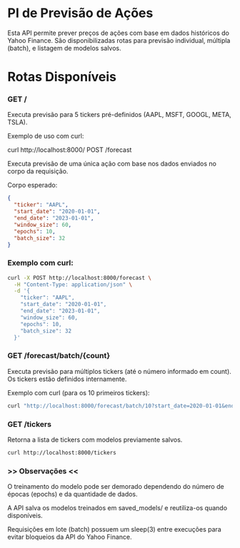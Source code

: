 # PI de Previsão de Ações
Esta API permite prever preços de ações com base em dados históricos do Yahoo Finance. São disponibilizadas rotas para previsão individual, múltipla (batch), e listagem de modelos salvos.

# Rotas Disponíveis

### GET /

Executa previsão para 5 tickers pré-definidos (AAPL, MSFT, GOOGL, META, TSLA).

Exemplo de uso com curl:

curl http://localhost:8000/
POST /forecast

Executa previsão de uma única ação com base nos dados enviados no corpo da requisição.

Corpo esperado:

```json
{
  "ticker": "AAPL",
  "start_date": "2020-01-01",
  "end_date": "2023-01-01",
  "window_size": 60,
  "epochs": 10,
  "batch_size": 32
}
```

### Exemplo com curl:

```bash
curl -X POST http://localhost:8000/forecast \
  -H "Content-Type: application/json" \
  -d '{
    "ticker": "AAPL",
    "start_date": "2020-01-01",
    "end_date": "2023-01-01",
    "window_size": 60,
    "epochs": 10,
    "batch_size": 32
  }'
```

### GET /forecast/batch/{count}

Executa previsão para múltiplos tickers (até o número informado em count). Os tickers estão definidos internamente.


Exemplo com curl (para os 10 primeiros tickers):

```bash
curl "http://localhost:8000/forecast/batch/10?start_date=2020-01-01&end_date=2023-01-01&window_size=60&epochs=5&batch_size=32"
```

### GET /tickers

Retorna a lista de tickers com modelos previamente salvos.

```bash
curl http://localhost:8000/tickers
```

### >> Observações <<
O treinamento do modelo pode ser demorado dependendo do número de épocas (epochs) e da quantidade de dados.

A API salva os modelos treinados em saved_models/ e reutiliza-os quando disponíveis.

Requisições em lote (batch) possuem um sleep(3) entre execuções para evitar bloqueios da API do Yahoo Finance.